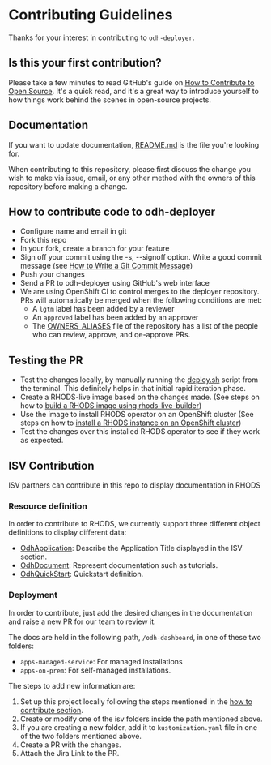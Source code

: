 # Contributing Guidelines

Thanks for your interest in contributing to `odh-deployer`.

## Is this your first contribution?

Please take a few minutes to read GitHub's guide on [How to Contribute to Open Source](https://opensource.guide/how-to-contribute/).
It's a quick read, and it's a great way to introduce yourself to how things work behind the scenes in open-source projects.

## Documentation

If you want to update documentation, [README.md](README.md) is the file you're looking for.

When contributing to this repository, please first discuss the change you wish to make via issue, email, or any other method with the owners of this repository before making a change.

## How to contribute code to odh-deployer

- Configure name and email in git
- Fork this repo
- In your fork, create a branch for your feature
- Sign off your commit using the -s, --signoff option. Write a good commit message (see [How to Write a Git Commit Message](https://chris.beams.io/posts/git-commit/))
- Push your changes
- Send a PR to odh-deployer using GitHub's web interface
- We are using OpenShift CI to control merges to the deployer repository. PRs will automatically be merged when the following conditions are met:
  - A `lgtm` label has been added by a reviewer
  - An `approved` label has been added by an approver
  - The [OWNERS_ALIASES](https://github.com/red-hat-data-services/odh-deployer/blob/main/OWNERS_ALIASES) file of the repository has a list of the people who can review, approve, and qe-approve PRs.


## Testing the PR

- Test the changes locally, by manually running the [deploy.sh](deploy.sh) script from the terminal. This definitely helps in that initial rapid iteration phase.
- Create a RHODS-live image based on the changes made. (See steps on how to [build a RHODS image using rhods-live-builder](https://gitlab.cee.redhat.com/data-hub/rhods-live-builder))
- Use the image to install RHODS operator on an OpenShift cluster (See steps on how to [install a RHODS instance on an OpenShift cluster](https://gitlab.cee.redhat.com/data-hub/olminstall))
- Test the changes over this installed RHODS operator to see if they work as expected.

## ISV Contribution

ISV partners can contribute in this repo to display documentation in RHODS
### Resource definition

In order to contribute to RHODS, we currently support three different object definitions to display different data:

- [OdhApplication](https://github.com/red-hat-data-services/odh-deployer/blob/main/odh-dashboard/crds/odh-application-crd.yaml): Describe the Application Title displayed in the ISV section.
- [OdhDocument](https://github.com/red-hat-data-services/odh-deployer/blob/main/odh-dashboard/crds/odh-document-crd.yaml): Represent documentation such as tutorials.
- [OdhQuickStart](https://github.com/red-hat-data-services/odh-deployer/blob/main/odh-dashboard/crds/odh-quick-start-crd.yaml): Quickstart definition.

### Deployment

In order to contribute, just add the desired changes in the documentation and raise a new PR for our team to review it.

The docs are held in the following path, `/odh-dashboard`, in one of these two folders:

- `apps-managed-service`: For managed installations
- `apps-on-prem`: For self-managed installations.

The steps to add new information are:

1. Set up this project locally following the steps mentioned in the [how to contribute section](#how-to-contribute-code-to-odh-deployer).
2. Create or modify one of the isv folders inside the path mentioned above.
3. If you are creating a new folder, add it to `kustomization.yaml` file in one of the two folders mentioned above.
4. Create a PR with the changes.
5. Attach the Jira Link to the PR.
